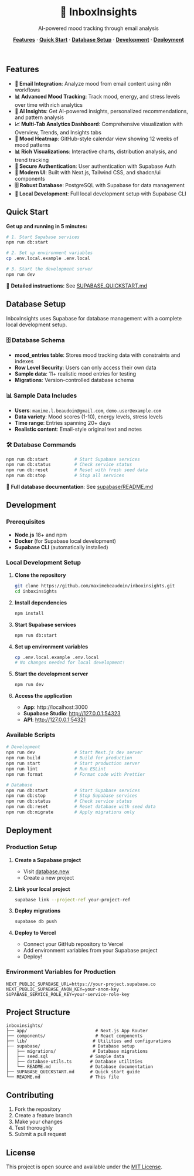 <h1 align="center">📧 InboxInsights</h1>

<p align="center">
 AI-powered mood tracking through email analysis
</p>

<p align="center">
  <a href="#features"><strong>Features</strong></a> ·
  <a href="#quick-start"><strong>Quick Start</strong></a> ·
  <a href="#database-setup"><strong>Database Setup</strong></a> ·
  <a href="#development"><strong>Development</strong></a> ·
  <a href="#deployment"><strong>Deployment</strong></a>
</p>
<br/>

## Features

- **📧 Email Integration**: Analyze mood from email content using n8n workflows
- **📊 Advanced Mood Tracking**: Track mood, energy, and stress levels over time with rich analytics
- **🤖 AI Insights**: Get AI-powered insights, personalized recommendations, and pattern analysis
- **📈 Multi-Tab Analytics Dashboard**: Comprehensive visualization with Overview, Trends, and Insights tabs
- **📅 Mood Heatmap**: GitHub-style calendar view showing 12 weeks of mood patterns
- **📊 Rich Visualizations**: Interactive charts, distribution analysis, and trend tracking
- **🔐 Secure Authentication**: User authentication with Supabase Auth
- **🎨 Modern UI**: Built with Next.js, Tailwind CSS, and shadcn/ui components
- **🗄️ Robust Database**: PostgreSQL with Supabase for data management
- **🚀 Local Development**: Full local development setup with Supabase CLI

## Quick Start

**Get up and running in 5 minutes:**

```bash
# 1. Start Supabase services
npm run db:start

# 2. Set up environment variables
cp .env.local.example .env.local

# 3. Start the development server
npm run dev
```

📖 **Detailed instructions**: See [SUPABASE_QUICKSTART.md](./SUPABASE_QUICKSTART.md)

## Database Setup

InboxInsights uses Supabase for database management with a complete local development setup.

### 🗄️ Database Schema

- **mood_entries table**: Stores mood tracking data with constraints and indexes
- **Row Level Security**: Users can only access their own data
- **Sample data**: 11+ realistic mood entries for testing
- **Migrations**: Version-controlled database schema

### 📊 Sample Data Includes

- **Users**: `maxime.l.beaudoin@gmail.com`, `demo.user@example.com`
- **Data variety**: Mood scores (1-10), energy levels, stress levels
- **Time range**: Entries spanning 20+ days
- **Realistic content**: Email-style original text and notes

### 🛠️ Database Commands

```bash
npm run db:start          # Start Supabase services
npm run db:status         # Check service status
npm run db:reset          # Reset with fresh seed data
npm run db:stop           # Stop all services
```

📖 **Full database documentation**: See [supabase/README.md](./supabase/README.md)

## Development

### Prerequisites

- **Node.js** 18+ and npm
- **Docker** (for Supabase local development)
- **Supabase CLI** (automatically installed)

### Local Development Setup

1. **Clone the repository**

   ```bash
   git clone https://github.com/maximebeaudoin/inboxinsights.git
   cd inboxinsights
   ```

2. **Install dependencies**

   ```bash
   npm install
   ```

3. **Start Supabase services**

   ```bash
   npm run db:start
   ```

4. **Set up environment variables**

   ```bash
   cp .env.local.example .env.local
   # No changes needed for local development!
   ```

5. **Start the development server**

   ```bash
   npm run dev
   ```

6. **Access the application**
   - **App**: http://localhost:3000
   - **Supabase Studio**: http://127.0.0.1:54323
   - **API**: http://127.0.0.1:54321

### Available Scripts

```bash
# Development
npm run dev               # Start Next.js dev server
npm run build             # Build for production
npm run start             # Start production server
npm run lint              # Run ESLint
npm run format            # Format code with Prettier

# Database
npm run db:start          # Start Supabase services
npm run db:stop           # Stop Supabase services
npm run db:status         # Check service status
npm run db:reset          # Reset database with seed data
npm run db:migrate        # Apply migrations only
```

## Deployment

### Production Setup

1. **Create a Supabase project**

   - Visit [database.new](https://database.new)
   - Create a new project

2. **Link your local project**

   ```bash
   supabase link --project-ref your-project-ref
   ```

3. **Deploy migrations**

   ```bash
   supabase db push
   ```

4. **Deploy to Vercel**
   - Connect your GitHub repository to Vercel
   - Add environment variables from your Supabase project
   - Deploy!

### Environment Variables for Production

```env
NEXT_PUBLIC_SUPABASE_URL=https://your-project.supabase.co
NEXT_PUBLIC_SUPABASE_ANON_KEY=your-anon-key
SUPABASE_SERVICE_ROLE_KEY=your-service-role-key
```

## Project Structure

```
inboxinsights/
├── app/                          # Next.js App Router
├── components/                   # React components
├── lib/                         # Utilities and configurations
├── supabase/                    # Database setup
│   ├── migrations/              # Database migrations
│   ├── seed.sql                # Sample data
│   ├── database-utils.ts       # Database utilities
│   └── README.md               # Database documentation
├── SUPABASE_QUICKSTART.md      # Quick start guide
└── README.md                   # This file
```

## Contributing

1. Fork the repository
2. Create a feature branch
3. Make your changes
4. Test thoroughly
5. Submit a pull request

## License

This project is open source and available under the [MIT License](LICENSE).
